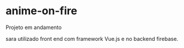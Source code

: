 # anime-on-fire
Projeto em andamento

sara utilizado front end com framework Vue.js e no backend firebase.

